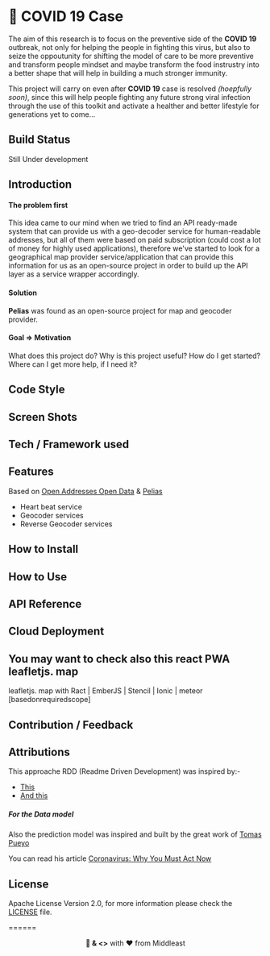 # 🦠 **COVID 19 Case**
The aim of this research is to focus on the preventive side of the **COVID 19** outbreak, not only for helping the people in fighting this virus, but also to seize the oppoutunity for shifting the model of care to be more preventive and transform people mindset and maybe transform the food instrustry into a better shape that will help in building a much stronger immunity.

This project will carry on even after **COVID 19** case is resolved *(hoepfully soon)*, since this will help people fighting any future strong viral infection through the use of this toolkit and activate a healther and better lifestyle for generations yet to come...

## Build Status
Still Under development


## Introduction
#### The problem first
This idea came to our mind when we tried to find an API ready-made system that can provide us with a geo-decoder service for human-readable addresses, but all of them were based on paid subscription (could cost a lot of money for highly used applications), therefore we've started to look for a geographical map provider service/application that can provide this information for us as an open-source project in order to build up the API layer as a service wrapper accordingly.

#### Solution
 **Pelias** was found as an open-source project for map and geocoder provider.

#### Goal => Motivation
What does this project do?
Why is this project useful?
How do I get started?
Where can I get more help, if I need it?

## Code Style

## Screen Shots

## Tech / Framework used

## Features
Based on [Open Addresses Open Data](http://results.openaddresses.io/) & [Pelias](https://pelias.io/)
+  Heart beat service
+  Geocoder services
+  Reverse Geocoder services

## How to Install

## How to Use

## API Reference

## Cloud Deployment

## You may want to check also this react PWA leafletjs. map
leafletjs. map with Ract | EmberJS | Stencil | Ionic | meteor [basedonrequiredscope]

## Contribution / Feedback

## Attributions

This approache RDD (Readme Driven Development) was inspired by:-

+   [This](https://medium.com/@meakaakka/a-beginners-guide-to-writing-a-kickass-readme-7ac01da88ab3)
+   [And this]( http://tom.preston-werner.com/2010/08/23/readme-driven-development.html)

##### For the Data model
Also the prediction model was inspired and built by the great work of [Tomas Pueyo](https://medium.com/@tomaspueyo)

You can read his article [Coronavirus: Why You Must Act Now](https://medium.com/@tomaspueyo/coronavirus-act-today-or-people-will-die-f4d3d9cd99ca)

## License
Apache License Version 2.0, for more information please check the [LICENSE](LICENSE) file.



======

<p align="center">
<b>🧱 & <></b> with ❤️ from Middleast
</p>
